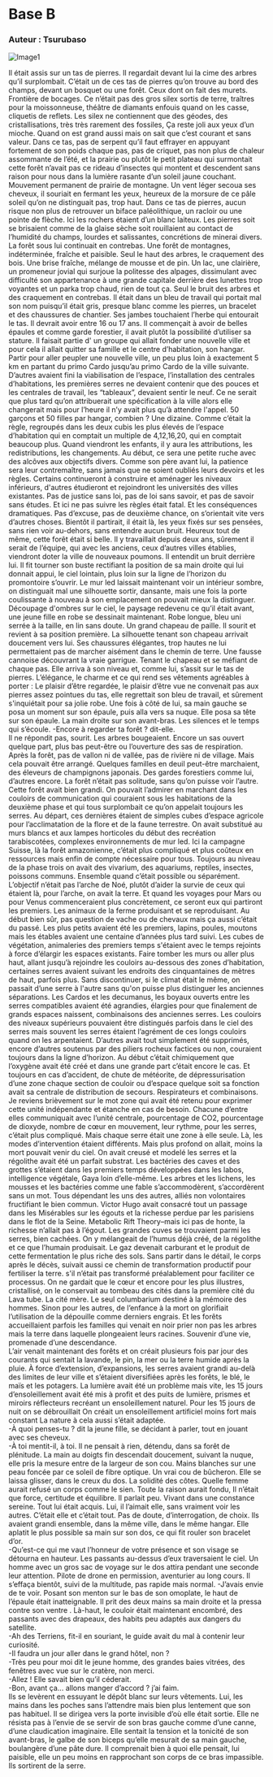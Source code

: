 # Base B
### Auteur : Tsurubaso


![Image1](/images/800400.png)


Il était assis sur un tas de pierres. Il regardait devant lui la cime des arbres qu’il surplombait. C’était un de ces tas de pierres qu’on trouve au bord des champs, devant un bosquet ou une forêt. Ceux dont on fait des murets. Frontière de bocages. Ce n’était pas des gros silex sortis de terre, traîtres pour la moissonneuse, théâtre de diamants enfouis quand on les casse, cliquetis de reflets. Les silex ne contiennent que des géodes, des cristallisations, très très rarement des fossiles, Ça reste joli aux yeux d’un mioche. Quand on est grand aussi mais on sait que c’est courant et sans valeur.
Dans ce tas, pas de serpent qu’il faut effrayer en appuyant fortement de son poids chaque pas, pas de criquet, pas non plus de chaleur assommante de l’été, et la prairie ou plutôt le petit plateau qui surmontait cette forêt n’avait pas ce rideau d’insectes qui montent et descendent sans raison pour nous dans la lumière rasante d’un soleil jaune couchant. Mouvement permanent de prairie de montagne. Un vent léger secoua ses cheveux, il souriait en fermant les yeux, heureux de la morsure de ce pâle soleil qu’on ne distinguait pas, trop haut.
Dans ce tas de pierres, aucun risque non plus de retrouver un biface paléolithique, un racloir ou une pointe de flèche. Ici les rochers étaient d’un blanc laiteux.
Les pierres soit se brisaient comme de la glaise sèche soit rouillaient au contact de l’humidité du champs, lourdes et salissantes, concrétions de minerai divers.
La forêt sous lui continuait en contrebas. Une forêt de montagnes, indéterminée, fraîche et paisible. Seul le haut des arbres, le craquement des bois. Une brise fraîche, mélange de mousse et de pin. Un lac, une clairière, un promeneur jovial qui surjoue la politesse des alpages, dissimulant avec difficulté son appartenance à une grande capitale derrière des lunettes trop voyantes et un parka trop chaud, rien de tout ça. Seul le bruit des arbres et des craquement en contrebas. Il était dans un bleu de travail qui portait mal son nom puisqu’il était gris, presque blanc comme les pierres, un bracelet et des chaussures de chantier. Ses jambes touchaient l’herbe qui entourait le tas. Il devrait avoir entre 16 ou 17 ans. Il commençait à avoir de belles épaules et comme garde forestier, il avait plutôt la possibilité d’utiliser sa stature. Il faisait partie d' un groupe qui allait fonder une nouvelle ville et pour cela il allait quitter sa famille et le centre d’habitation, son hangar. Partir pour aller peupler une nouvelle ville, un peu plus loin à exactement 5 km en partant du primo Cardo jusqu’au primo Cardo de la ville suivante.
D’autres avaient fini la viabilisation de l’espace, l’installation des centrales d’habitations, les premières serres ne devaient contenir que des pouces et les centrales de travail, les “tableaux”, devaient sentir le neuf. Ce ne serait que plus tard qu’on attribuerait une spécification à la ville alors elle changerait mais pour l’heure il n’y avait plus qu’à attendre l'appel. 50 garçons et 50 filles par hangar, combien ? Une dizaine.
Comme c’était la règle, regroupés dans les deux cubis les plus élevés de l’espace d’habitation qui en comptait un multiple de 4,12,16,20, qui en comptait beaucoup plus. Quand viendront les enfants, il y aura les attributions, les redistributions, les changements. Au début, ce sera une petite ruche avec des alcôves aux objectifs divers.
Comme son père avant lui, la patience sera leur contremaître, sans jamais que ne soient oubliés leurs devoirs et les règles. Certains continueront à construire et aménager les niveaux inférieurs, d'autres étudieront et rejoindront les universités des villes existantes. Pas de justice sans loi, pas de loi sans savoir, et pas de savoir sans études. Et ici ne pas suivre les règles était fatal. Et les conséquences dramatiques. Pas d’excuse, pas de deuxième chance, on s’orientait vite vers d’autres choses.
Bientôt il partirait, il était là, les yeux fixés sur ses pensées, sans rien voir au-dehors, sans entendre aucun bruit. Heureux tout de même, cette forêt était si belle. Il y travaillait depuis deux ans, sûrement il serait de l’équipe, qui avec les anciens, ceux d’autres villes établies, viendront doter la ville de nouveaux poumons.
Il entendit un bruit derrière lui. Il fit tourner son buste rectifiant la position de sa main droite qui lui donnait appui, le ciel lointain, plus loin sur la ligne de l’horizon du promontoire s’ouvrir. Le mur led laissait maintenant voir un intérieur sombre, on distinguait mal une silhouette sortir, dansante, mais une fois la porte coulissante à nouveau à son emplacement on pouvait mieux la distinguer. Découpage d'ombres sur le ciel, le paysage redevenu ce qu’il était avant, une jeune fille en robe se dessinait maintenant. Robe longue, bleu uni serrée à la taille, en lin sans doute. Un grand chapeau de paille. Il sourit et revient à sa position première. La silhouette tenant son chapeau arrivait doucement vers lui. Ses chaussures élégantes, trop hautes ne lui permettaient pas de marcher aisément dans le chemin de terre. Une fausse cannoise découvrant la vraie garrigue. Tenant le chapeau et se méfiant de chaque pas. Elle arriva à son niveau et, comme lui, s’assit sur le tas de pierres. L’élégance, le charme et ce qui rend ses vêtements agréables à porter : Le plaisir d’être regardée, le plaisir d’être vue ne convenait pas aux pierres assez pointues du tas, elle regrettait son bleu de travail, et sûrement s'inquiétait pour sa jolie robe. Une fois à côté de lui, sa main gauche se posa un moment sur son épaule, puis alla vers sa nuque. Elle posa sa tête sur son épaule. La main droite sur son avant-bras. Les silences et le temps qui s’écoule.
-Encore à regarder ta forêt ? dit-elle.  
Il ne répondit pas, sourit. Les arbres bougeaient. Encore un sas ouvert quelque part, plus bas peut-être ou l’ouverture des sas de respiration. Après la forêt, pas de vallon ni de vallée, pas de rivière ni de village. Mais cela pouvait être arrangé. Quelques familles en deuil peut-être marchaient, des éleveurs de champignons japonais. Des gardes forestiers comme lui, d’autres encore. La forêt n’était pas solitude, sans qu’on puisse voir l’autre. Cette forêt avait bien grandi. On pouvait l’admirer en marchant dans les couloirs de communication qui couraient sous les habitations de la deuxième phase et qui tous surplombait ce qu’on appelait toujours les serres.
Au départ, ces dernières étaient de simples cubes d’espace agricole pour l’acclimatation de la flore et de la faune terrestre. On avait substitué au murs blancs et aux lampes horticoles du début des recréation tarabiscotées, complexes environnements de mur led. Ici la campagne Suisse, là la forêt amazonienne, c’était plus compliqué et plus coûteux en ressources mais enfin de compte nécessaire pour tous. Toujours au niveau de la phase trois on avait des vivarium, des aquariums, reptiles, insectes, poissons communs. Ensemble quand c’était possible ou séparément. L’objectif n’était pas l’arche de Noé, plutôt d’aider la survie de ceux qui étaient là, pour l’arche, on avait la terre. Et quand les voyages pour Mars ou pour Venus commenceraient plus concrètement, ce seront eux qui partiront les premiers. Les animaux de la ferme produisant et se reproduisant. Au début bien sûr, pas question de vache ou de chevaux mais ça aussi c’était du passé. Les plus petits avaient été les premiers, lapins, poules, moutons mais les étables avaient une centaine d’années plus tard suivi. Les cubes de végétation, animaleries des premiers temps s'étaient avec le temps rejoints à force d’élargir les espaces existants. Faire tomber les murs ou aller plus haut, allant jusqu’à rejoindre les couloirs au-dessous des zones d’habitation, certaines serres avaient suivant les endroits des cinquantaines de mètres de haut, parfois plus. Sans discontinuer, si le climat était le même, on passait d’une serre à l'autre sans qu'on puisse plus distinguer les anciennes séparations.
Les Cardos et les decumanus, les boyaux ouverts entre les serres compatibles avaient été agrandies, élargies pour que finalement de grands espaces naissent, combinaisons des anciennes serres. Les couloirs des niveaux supérieurs pouvaient être distingués parfois dans le ciel des serres mais souvent les serres étaient l’agrément de ces longs couloirs quand on les arpentaient. D’autres avait tout simplement été supprimés, encore d’autres soutenus par des piliers rocheux factices ou non, couraient toujours dans la ligne d’horizon. Au début c’était chimiquement que l’oxygène avait été créé et dans une grande part c’était encore le cas. Et toujours en cas d’accident, de chute de météorite, de dépressurisation d’une zone chaque section de couloir ou d’espace quelque soit sa fonction avait sa centrale de distribution de secours. Respirateurs et combinaisons. Je reviens brièvement sur le mot zone qui avait été retenu pour exprimer cette unité indépendante et étanche en cas de besoin. Chacune d’entre elles communiquait avec l’unité centrale, pourcentage de CO2, pourcentage de dioxyde, nombre de cœur en mouvement, leur rythme, pour les serres, c’était plus compliqué. Mais chaque serre était une zone à elle seule. Là, les modes d’intervention étaient différents.
Mais plus profond on allait, moins la mort pouvait venir du ciel. On avait creusé et modelé les serres et la régolithe avait été un parfait substrat. Les bactéries des caves et des grottes s’étaient dans les premiers temps développées dans les labos, intelligence végétale, Gaya loin d’elle-même. Les arbres et les lichens, les mousses et les bactéries comme une fable s’accommodèrent, s’accordèrent sans un mot. Tous dépendant les uns des autres, alliés non volontaires fructifiant le bien commun. Victor Hugo avait consacré tout un passage dans les Misérables sur les égouts et la richesse perdue par les parisiens dans le flot de la Seine. Metabolic Rift Theory–mais ici pas de honte, la richesse n’allait pas à l’égout. Les grandes cuves se trouvaient parmi les serres, bien cachées. On y mélangeait de l’humus déjà créé, de la régolithe et ce que l’humain produisait. Le gaz devenait carburant et le produit de cette fermentation le plus riche des sols. Sans partir dans le détail, le corps après le décès, suivait aussi ce chemin de transformation productif pour fertiliser la terre. s'il n’était pas transformé  préalablement pour faciliter ce processus.
On ne gardait que le cœur et encore pour les plus illustres, cristallisé, on le conservait au tombeau des cités dans la première cité du Lava tube. La cité mère. Le seul columbarium destiné à la mémoire des hommes. Sinon pour les autres, de l’enfance à la mort on glorifiait l’utilisation de la dépouille comme derniers engrais. Et les forêts accueillaient parfois les familles qui venait en noir prier non pas les arbres mais la terre dans laquelle plongeaient leurs racines. Souvenir d’une vie, promenade d’une descendance.  
L’air venait maintenant des forêts et on créait plusieurs fois par jour des courants qui sentait la lavande, le pin, la mer ou la terre humide après la pluie. À force  d’extension, d’expansions, les serres avaient grandi au-delà des limites de leur ville et s’étaient diversifiées après les forêts, le blé, le maïs et les potagers. La lumière avait été un problème mais vite, les 15 jours d’ensoleillement avait été mis à profit et des puits de lumière, prismes et miroirs réflecteurs recréant un ensoleillement naturel. Pour les 15 jours de nuit on se débrouillait
On créait un ensoleillement artificiel moins fort mais constant
La nature à cela aussi s’était adaptée.  
-À quoi penses-tu ? dit la jeune fille, se décidant à parler, tout en jouant avec ses cheveux.  
-À toi mentit-il, à toi. Il ne pensait à rien, détendu, dans sa forêt de plénitude. La main au doigts fin descendait   doucement, suivant la nuque, elle pris la mesure entre de la largeur de son cou. Mains blanches sur une peau foncée par ce soleil de fibre optique. Un vrai cou de bûcheron. Elle se laissa glisser, dans le creux du dos. La solidité des côtes. Quelle femme aurait refusé un corps comme le sien. Toute la raison aurait fondu, Il n’était que force, certitude et équilibre. Il parlait peu. Vivant dans une constance sereine. Tout lui était acquis. Lui, il l’aimait elle, sans vraiment voir les autres. C’était elle et c’était tout. Pas de doute, d’interrogation, de choix.
Ils avaient grandi ensemble, dans la même ville, dans le même hangar. Elle aplatit le plus possible sa main sur son dos, ce qui fit rouler son bracelet d’or.  
-Qu’est-ce qui me vaut l’honneur de votre présence et son visage se détourna en hauteur. Les passants au-dessus d’eux traversaient le ciel.
Un homme avec un gros sac de voyage sur le dos attira pendant une seconde leur attention. Pilote de drone en permission, aventurier au long cours. Il s’effaça bientôt, suivi de la multitude, pas rapide mais normal.
-J’avais envie de te voir.
Posant son menton sur le bas de son omoplate, le haut de l’épaule était inatteignable. Il prit des deux mains sa main droite et la pressa contre son ventre .
Là-haut, le couloir était maintenant encombré, des passants avec des drapeaux, des habits peu adaptés aux dangers du satellite.  
-Ah des Terriens, fit-il en souriant, le guide avait du mal à contenir leur curiosité.  
-Il faudra un jour aller dans le grand hôtel, non ?  
-Très peu pour moi dit le jeune homme, des grandes baies vitrées, des fenêtres avec vue sur le cratère, non merci.  
-Allez ! Elle savait bien qu’il céderait.  
-Bon, avant ça... allons manger d’accord ? j’ai faim.  
Ils se levèrent en essuyant le dépôt blanc sur leurs vêtements. Lui, les mains dans les poches sans l’attendre mais bien plus lentement que son pas habituel. Il se dirigea vers la porte invisible d’où elle était sortie. Elle ne résista pas à l’envie de se servir de son bras gauche comme d’une canne, d’une claudication imaginaire. Elle sentait la tension et la tonicité de son avant-bras, le galbe de son biceps qu’elle mesurait de sa main gauche, boulangère d’une pâte dure. Il comprenait bien à quoi elle pensait, lui paisible, elle un peu moins en rapprochant son corps de ce bras impassible. Ils sortirent de la serre.





